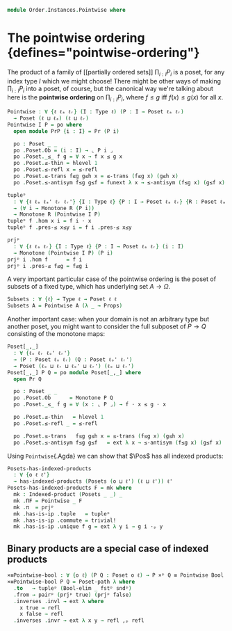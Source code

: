 <!--
```agda
open import 1Lab.Reflection.Marker

open import Cat.Diagram.Product.Indexed
open import Cat.Morphism
open import Cat.Prelude

open import Data.Power
open import Data.Bool

open import Order.Instances.Product
open import Order.Semilattice.Join
open import Order.Semilattice.Meet
open import Order.Instances.Props
open import Order.Diagram.Bottom
open import Order.Diagram.Join
open import Order.Diagram.Meet
open import Order.Diagram.Glb
open import Order.Diagram.Lub
open import Order.Diagram.Top
open import Order.Univalent
open import Order.Base

import Order.Reasoning as Pr

open is-indexed-product
open Indexed-product
open Inverses
```
-->

```agda
module Order.Instances.Pointwise where
```

# The pointwise ordering {defines="pointwise-ordering"}

The product of a family of [[partially ordered sets]] $\prod_{i : I} P_i$ is a
poset, for any index type $I$ which we might choose! There might be other ways
of making $\prod_{i : I} P_i$ into a poset, of course, but the canonical way
we're talking about here is the **pointwise ordering** on $\prod_{i : I} P_i$,
where $f \le g$ iff $f(x) \le g(x)$ for all $x$.

```agda
Pointwise : ∀ {ℓ ℓₐ ℓᵣ} (I : Type ℓ) (P : I → Poset ℓₐ ℓᵣ)
  → Poset (ℓ ⊔ ℓₐ) (ℓ ⊔ ℓᵣ)
Pointwise I P = po where
  open module PrP {i : I} = Pr (P i)

  po : Poset _ _
  po .Poset.Ob = (i : I) → ⌞ P i ⌟
  po .Poset._≤_ f g = ∀ x → f x ≤ g x
  po .Poset.≤-thin = hlevel 1
  po .Poset.≤-refl x = ≤-refl
  po .Poset.≤-trans f≤g g≤h x = ≤-trans (f≤g x) (g≤h x)
  po .Poset.≤-antisym f≤g g≤f = funext λ x → ≤-antisym (f≤g x) (g≤f x)

tupleᵖ
  : ∀ {ℓ ℓₐ ℓₐ' ℓᵣ ℓᵣ'} {I : Type ℓ} {P : I → Poset ℓₐ ℓᵣ} {R : Poset ℓₐ' ℓᵣ'}
  → (∀ i → Monotone R (P i))
  → Monotone R (Pointwise I P)
tupleᵖ f .hom x i = f i · x
tupleᵖ f .pres-≤ x≤y i = f i .pres-≤ x≤y

prjᵖ
  : ∀ {ℓ ℓₐ ℓᵣ} {I : Type ℓ} {P : I → Poset ℓₐ ℓᵣ} (i : I)
  → Monotone (Pointwise I P) (P i)
prjᵖ i .hom f      = f i
prjᵖ i .pres-≤ f≤g = f≤g i
```

A very important particular case of the pointwise ordering is the poset
of subsets of a fixed type, which has underlying set $A \to \Omega$.

```agda
Subsets : ∀ {ℓ} → Type ℓ → Poset ℓ ℓ
Subsets A = Pointwise A (λ _ → Props)
```

Another important case: when your domain is not an arbitrary type but
another poset, you might want to consider the full subposet of $P \to Q$
consisting of the monotone maps:

```agda
Poset[_,_]
  : ∀ {ℓₒ ℓᵣ ℓₒ' ℓᵣ'}
  → (P : Poset ℓₒ ℓᵣ) (Q : Poset ℓₒ' ℓᵣ')
  → Poset (ℓₒ ⊔ ℓᵣ ⊔ ℓₒ' ⊔ ℓᵣ') (ℓₒ ⊔ ℓᵣ')
Poset[_,_] P Q = po module Poset[_,_] where
  open Pr Q

  po : Poset _ _
  po .Poset.Ob      = Monotone P Q
  po .Poset._≤_ f g = ∀ (x : ⌞ P ⌟) → f · x ≤ g · x

  po .Poset.≤-thin   = hlevel 1
  po .Poset.≤-refl _ = ≤-refl

  po .Poset.≤-trans   f≤g g≤h x = ≤-trans (f≤g x) (g≤h x)
  po .Poset.≤-antisym f≤g g≤f   = ext λ x → ≤-antisym (f≤g x) (g≤f x)
```

Using `Pointwise`{.Agda} we can show that $\Pos$ has all indexed products:

```agda
Posets-has-indexed-products
  : ∀ {o ℓ ℓ'}
  → has-indexed-products (Posets (o ⊔ ℓ') (ℓ ⊔ ℓ')) ℓ'
Posets-has-indexed-products F = mk where
  mk : Indexed-product (Posets _ _) _
  mk .ΠF = Pointwise _ F
  mk .π  = prjᵖ
  mk .has-is-ip .tuple   = tupleᵖ
  mk .has-is-ip .commute = trivial!
  mk .has-is-ip .unique f g = ext λ y i → g i ·ₚ y
```

## Binary products are a special case of indexed products

```agda
×≡Pointwise-bool : ∀ {o ℓ} (P Q : Poset o ℓ) → P ×ᵖ Q ≡ Pointwise Bool (if_then P else Q)
×≡Pointwise-bool P Q = Poset-path λ where
  .to   → tupleᵖ (Bool-elim _ fstᵖ sndᵖ)
  .from → pairᵖ (prjᵖ true) (prjᵖ false)
  .inverses .invl → ext λ where
    x true → refl
    x false → refl
  .inverses .invr → ext λ x y → refl ,ₚ refl
```
